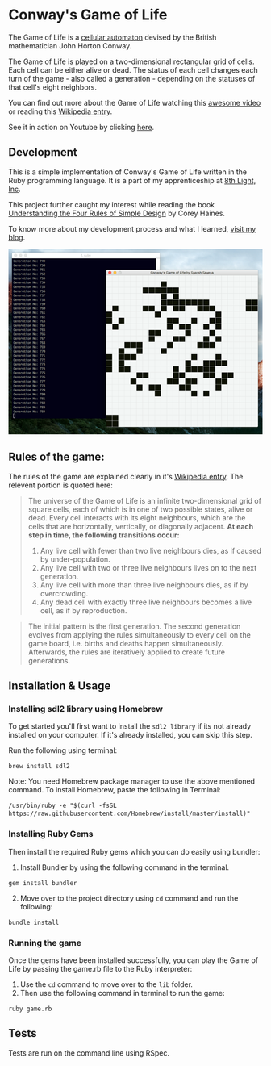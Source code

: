 # Conway's Game of Life

The Game of Life is a [cellular automaton](https://en.wikipedia.org/wiki/Cellular_automaton) devised by the British mathematician John Horton Conway.

The Game of Life is played on a two-dimensional rectangular grid of cells. Each cell can be either alive or dead. The status of each cell changes each turn of the game - also called a generation - depending on the statuses of that cell's eight neighbors. 

You can find out more about the Game of Life watching this [awesome video](https://www.youtube.com/watch?v=CgOcEZinQ2I&feature=share&list=FLwikA_t8e6TSJW-L-lAHkKw) or reading this [Wikipedia entry](http://en.wikipedia.org/wiki/Conway%27s_Game_of_Life).

See it in action on Youtube by clicking [here](https://youtu.be/5zPUuFwFSTA). 

## Development

This is a simple implementation of Conway's Game of Life written in the Ruby programming language. It is a part of my apprenticeship at [8th Light, Inc](https://8thlight.com/). 

This project further caught my interest while reading the book [Understanding the Four Rules of Simple Design](https://leanpub.com/4rulesofsimpledesign) by Corey Haines. 

To know more about my development process and what I learned, [visit my blog](https://rubylearner.wordpress.com/2016/07/19/conways-game-of-life/). 

![Game of Life in Ruby](screenshot.png)

## Rules of the game:

The rules of the game are explained clearly in it's [Wikipedia entry](http://en.wikipedia.org/wiki/Conway%27s_Game_of_Life). The relevent portion is quoted here:

> The universe of the Game of Life is an infinite two-dimensional grid
> of square cells, each of which is in one of two possible states, alive or dead.
> Every cell interacts with its eight neighbours, which are the cells that are
> horizontally, vertically, or diagonally adjacent. **At each step in time, the
> following transitions occur:**
> 
> 1. Any live cell with fewer than two live neighbours dies, as if caused by under-population.
> 2. Any live cell with two or three live neighbours lives on to the next generation.
> 3. Any live cell with more than three live neighbours dies, as if by overcrowding.
> 4. Any dead cell with exactly three live neighbours becomes a live cell, as if by reproduction.

> The initial pattern is the first generation. The second generation evolves 
> from applying the rules simultaneously to every cell on the game board, i.e.
> births and deaths happen simultaneously. Afterwards, the rules are iteratively
> applied to create future generations.


## Installation & Usage

### Installing sdl2 library using Homebrew

To get started you'll first want to install the `sdl2 library` if its not already installed on your computer. If it's already installed, you can skip this step.

Run the following using terminal:
```console
brew install sdl2
```
Note: You need Homebrew package manager to use the above mentioned command. To install Homebrew, paste the following in Terminal:

```console
/usr/bin/ruby -e "$(curl -fsSL https://raw.githubusercontent.com/Homebrew/install/master/install)"
```
### Installing Ruby Gems

Then install the required Ruby gems which you can do easily using bundler:

1. Install Bundler by using the following command in the terminal.
```console
gem install bundler
```

2. Move over to the project directory using `cd` command and run the following:
```console
bundle install
```
### Running the game

Once the gems have been installed successfully, you can play the Game of Life by passing the game.rb file to the Ruby interpreter:

1. Use the `cd` command to move over to the `lib` folder.
2. Then use the following command in terminal to run the game:
```console
ruby game.rb
```

## Tests

Tests are run on the command line using RSpec.

